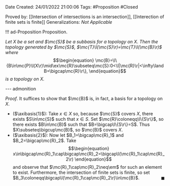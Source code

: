 <br />
<br />

Date Created: 24/01/2022 21:00:06
Tags: #Proposition #Closed 

Proved by: [[Intersection of intersections is an intersection]], [[Interection of finite sets is finite]]
Generalizations: _Not Applicable_

!!! ad-Proposition Proposition.

_Let $X$ be a set and $\mc{S}$ be a subbasis for a topology on $X$. Then the topology generated by $\mc{S}$, $\mc{T}\l(\mc{S}\r)=\mc{T}\l(\mc{B}\r)$ where_
$$\begin{equation}
    \mc{B}=\l\{B\in\mc{P}\l(X\r)\mid\ex\mc{R}\subseteq\mc{S}:0<\l|\mc{R}\r|<\infty\land B=\bigcap\mc{R}\r\},
\end{equation}$$
_is a topology on $X$._

--- admonition

_Proof_. It suffices to show that $\mc{B}$ is, in fact, a basis for a topology on $X$.
* ($\axibasis{1}$): Take $x\in X$ so, because $\mc{S}$ covers $X$, there exists $S\in\mc{S}$ such that $x\in S$. Set $\mc{R}\coloneqq\l\{S\r\}$, so there exists $B\in\mc{B}$ such that $B=\bigcap\l\{S\r\}=S$. Thus $X\subseteq\bigcup\mc{B}$, so $\mc{B}$ covers $X$.
* ($\axibasis{2}$): Now let $B_1=\bigcap\mc{R}_1$ and $B_2=\bigcap\mc{R}_2$. Take
$$\begin{equation}
    x\in\bigcap\mc{R}_1\cap\bigcap\mc{R}_2=\bigcap\l(\mc{R}_1\cap\mc{R}_2\r)
\end{equation}$$
and observe that $\mc{R}_1\cap\mc{R}_2\neq\em$ for such an element to exist. Furthermore, the intersection of finite sets is finite, so set $B_3\coloneqq\bigcap\l(\mc{R}_1\cap\mc{R}_2\r)\in\mc{B}$.<span style="float:right;">$\blacksquare$</span>
